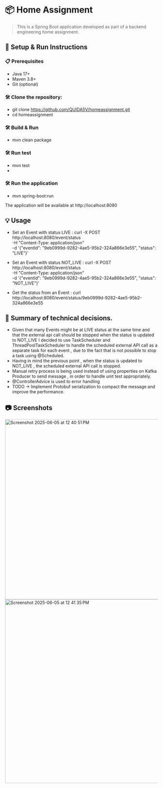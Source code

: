 # 📦 Home Assignment

> This is a Spring Boot application developed as part of a backend engineering home assignment. 

## 🚀 Setup & Run Instructions

### 📋 Prerequisites
- Java 17+
- Maven 3.8+
- Git (optional)

### 🛠️ Clone the repository:
- git clone https://github.com/QUIDA5V/homeassignment.git
- cd homeassignment

### 🛠️ Build & Run
- mvn clean package

### 🛠️ Run test
- mvn test
- 
### 🛠️ Run the application
- mvn spring-boot:run

The application will be available at http://localhost:8080

## 💡 Usage

- Set an Event with status LIVE :
curl -X POST http://localhost:8080/event/status \
-H "Content-Type: application/json" \
-d '{"eventId": "9eb0999d-9282-4ae5-95b2-324a866e3e55", "status": "LIVE"}'

- Set an Event with status NOT_LIVE :
  curl -X POST http://localhost:8080/event/status \
  -H "Content-Type: application/json" \
  -d '{"eventId": "9eb0999d-9282-4ae5-95b2-324a866e3e55", "status": "NOT_LIVE"}'

- Get the status from an Event :
  curl http://localhost:8080/event/status/9eb0999d-9282-4ae5-95b2-324a866e3e55

## 🚀 Summary of technical decisions.

- Given that many Events might be at LIVE status at the same time and that the external api call should be stopped when the status is updated to NOT_LIVE I decided 
  to use TaskScheduler and ThreadPoolTaskScheduler to handle the scheduled external API call as a separate task for each event
  , due to the fact that is not possible to stop a task using @Scheduled.
- Having in mind the previous point , when the status is updated to NOT_LIVE , the scheduled external API call is stopped.
- Manual retry process is being used instead of using properties on Kafka Producer to send message , in order to handle unit test appropriately.
- @ControllerAdvice is used to error handling
- TODO -> Implement Protobuf serialization to compact the message and improve the performance.

## 📷 Screenshots
<img width="592" alt="Screenshot 2025-06-05 at 12 40 51 PM" src="https://github.com/user-attachments/assets/94242835-a366-496b-9477-89d60257c5fe" />

<img width="604" alt="Screenshot 2025-06-05 at 12 41 35 PM" src="https://github.com/user-attachments/assets/84614716-322d-41bd-8def-b324af0a2143" />

